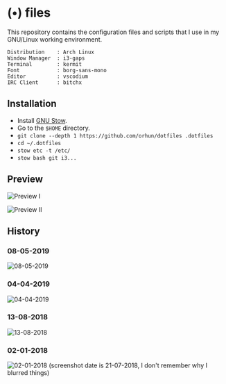 # (•) files

This repository contains the configuration files and scripts that I use in my GNU/Linux working environment.

```
Distribution    : Arch Linux
Window Manager  : i3-gaps
Terminal        : kermit
Font            : borg-sans-mono
Editor          : vscodium
IRC Client      : bitchx
```

## Installation

* Install [GNU Stow](https://www.gnu.org/software/stow/).
* Go to the `$HOME` directory.
* `git clone --depth 1 https://github.com/orhun/dotfiles .dotfiles`
* `cd ~/.dotfiles`
* `stow etc -t /etc/`
* `stow bash git i3...`

## Preview

![Preview I](https://user-images.githubusercontent.com/24392180/89739461-87169400-da89-11ea-9c7a-a9087c474865.jpg)

![Preview II](https://user-images.githubusercontent.com/24392180/89739455-79f9a500-da89-11ea-9d60-8b35d067c34e.jpg)

## History

### 08-05-2019

![08-05-2019](https://user-images.githubusercontent.com/24392180/92525006-c02e5980-f22b-11ea-9ae5-9478e2025577.jpg)

### 04-04-2019

![04-04-2019](https://user-images.githubusercontent.com/24392180/92524298-890b7880-f22a-11ea-859e-79237ec19e02.png)

### 13-08-2018

![13-08-2018](https://user-images.githubusercontent.com/24392180/92523571-41d0b800-f229-11ea-8ae5-2df8031f4071.png)

### 02-01-2018

![02-01-2018 (screenshot date is 21-07-2018, I don't remember why I blurred things)](https://user-images.githubusercontent.com/24392180/92667231-04952480-f314-11ea-93e7-5e8d55758ec0.png)
